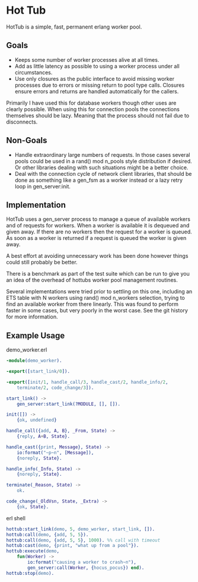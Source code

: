 Hot Tub
=======

HotTub is a simple, fast, permanent erlang worker pool.

Goals
-----

* Keeps some number of worker processes alive at all times.
* Add as little latency as possible to using a worker process under all
  circumstances.
* Use only closures as the public interface to avoid missing worker processes
  due to errors or missing return to pool type calls. Closures ensure errors
  and returns are handled automatically for the callers.

Primarily I have used this for database workers though other uses are clearly
possible. When using this for connection pools the connections themselves should
be lazy. Meaning that the process should not fail due to disconnects.

Non-Goals
---------

* Handle extraordinary large numbers of requests. In those cases several pools
  could be used in a rand() mod n_pools style distribution if desired. Or other
  libraries dealing with such situations might be a better choice.
* Deal with the connection cycle of network client libraries, that should be
  done as something like a gen_fsm as a worker instead or a lazy retry loop
  in gen_server:init.

Implementation
---------------

HotTub uses a gen_server process to manage a queue of available workers and
of requests for workers. When a worker is available it is dequeued and
given away. If there are no workers then the request for a worker is queued.
As soon as a worker is returned if a request is queued the worker is given away.

A best effort at avoiding unnecessary work has been done however things could
still probably be better.

There is a benchmark as part of the test suite which can be run to give you an
idea of the overhead of hottubs worker pool management routines.

Several implementations were tried prior to settling on this one, including
an ETS table with N workers using rand() mod n_workers selection, trying 
to find an available worker from there linearly. This was found to perform
faster in some cases, but very poorly in the worst case. See the git history
for more information.


Example Usage
-------------

demo_worker.erl

``` erlang
-module(demo_worker).

-export([start_link/0]).

-export([init/1, handle_call/3, handle_cast/2, handle_info/2,
    terminate/2, code_change/3]).

start_link() ->
    gen_server:start_link(?MODULE, [], []).

init([]) ->
    {ok, undefined}

handle_call({add, A, B}, _From, State) ->
    {reply, A+B, State}.

handle_cast({print, Message}, State) ->
    io:format("~p~n", [Message]),
    {noreply, State}.

handle_info(_Info, State) ->
    {noreply, State}.

terminate(_Reason, State) ->
    ok.

code_change(_OldVsn, State, _Extra) ->
    {ok, State}.
```

erl shell

``` erlang
hottub:start_link(demo, 5, demo_worker, start_link, []).
hottub:call(demo, {add, 5, 5}).
hottub:call(demo, {add, 5, 5}, 1000). %% call with timeout
hottub:cast(demo, {print, "what up from a pool"}).
hottub:execute(demo, 
    fun(Worker) -> 
        io:format("causing a worker to crash~n"),
        gen_server:call(Worker, {hocus_pocus}) end).
hottub:stop(demo).
```

